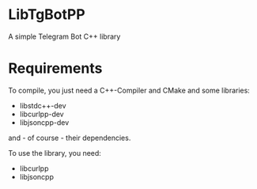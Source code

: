 # LibTgBotPP
A simple Telegram Bot C++ library

# Requirements

To compile, you just need a C++-Compiler and CMake and some libraries:
* libstdc++-dev
* libcurlpp-dev
* libjsoncpp-dev

and - of course - their dependencies.

To use the library, you need:
* libcurlpp
* libjsoncpp
